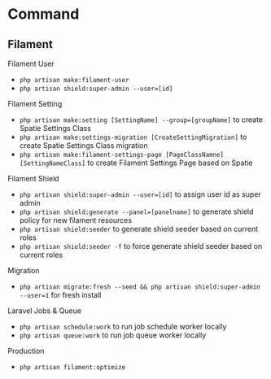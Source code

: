 # Command

## Filament

Filament User
- `php artisan make:filament-user`
- `php artisan shield:super-admin --user=[id]`


Filament Setting
- `php artisan make:setting [SettingName] --group=[groupName]` to create Spatie Settings Class
- `php artisan make:settings-migration [CreateSettingMigration]` to create Spatie Settings Class migration
- `php artisan make:filament-settings-page [PageClassNamne] [SettingNameClass]` to create Filament Settings Page based on Spatie 
  
Filament Shield
- `php artisan shield:super-admin --user=[id]` to assign user id as super admin
- `php artisan shield:generate --panel=[panelname]` to generate shield policy for new filament resources
- `php artisan shield:seeder` to generate shield seeder based on current roles
- `php artisan shield:seeder -f` to force generate shield seeder based on current roles

Migration
- `php artisan migrate:fresh --seed && php artisan shield:super-admin --user=1` for fresh install

Laravel Jobs & Queue
- `php artisan schedule:work` to run job schedule worker locally
- `php artisan queue:work` to run job queue worker locally

Production
- `php artisan filament:optimize`

